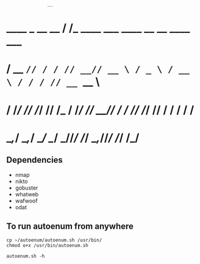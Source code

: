                    __                                      
#   ____ _ __  __ / /_ ____   ___   ____   __  __ ____ ___ 
#  / __ `// / / // __// __ \ / _ \ / __ \ / / / // __ `__ \
# / /_/ // /_/ // /_ / /_/ //  __// / / // /_/ // / / / / /
# \__,_/ \__,_/ \__/ \____/ \___//_/ /_/ \__,_//_/ /_/ /_/ 
                                                         

## Dependencies
* nmap
* nikto
* gobuster
* whatweb
* wafwoof
* odat

## To run autoenum from anywhere
```
cp ~/autoenum/autoenum.sh /usr/bin/
chmod o+x /usr/bin/autoenum.sh

autoenum.sh -h
```
